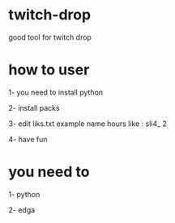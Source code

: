 # twitch-drop
good tool for twitch drop

# how to user
1- you need to install python


2- install packs


3- edit liks.txt example name hours like : sli4_ 2


4- have fun

# you need to 
1- python


2- edga
